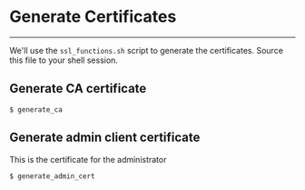 # Generate Certificates
---

We'll use the `ssl_functions.sh` script to generate the certificates.
Source this file to your shell session.


## Generate CA certificate
```
$ generate_ca
```

## Generate admin client certificate
This is the certificate for the administrator
```
$ generate_admin_cert
```
